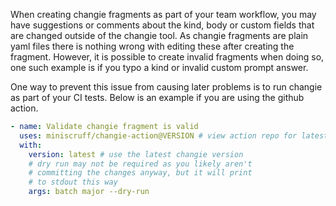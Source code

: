 When creating changie fragments as part of your team workflow, you may have
suggestions or comments about the kind, body or custom fields that are
changed outside of the changie tool.
As changie fragments are plain yaml files there is nothing wrong with editing
these after creating the fragment.
However, it is possible to create invalid fragments when doing so,
one such example is if you typo a kind or invalid custom prompt answer.

One way to prevent this issue from causing later problems is to run
changie as part of your CI tests.
Below is an example if you are using the github action.

```yaml
- name: Validate changie fragment is valid
  uses: miniscruff/changie-action@VERSION # view action repo for latest version
  with:
    version: latest # use the latest changie version
    # dry run may not be required as you likely aren't
    # committing the changes anyway, but it will print
    # to stdout this way
    args: batch major --dry-run 
```

